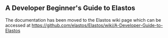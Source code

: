 ## A Developer Beginner's Guide to Elastos

The documentation has been moved to the Elastos wiki page which can be accessed at https://github.com/elastos/Elastos/wiki/A-Developer-Guide-to-Elastos
